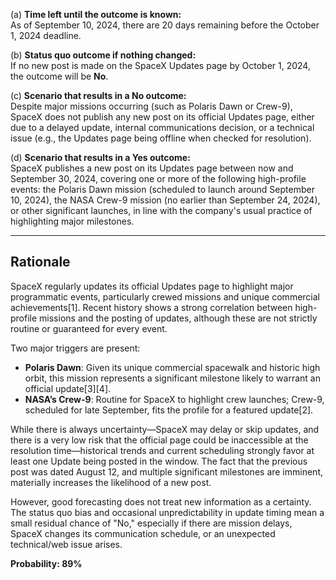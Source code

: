 (a) **Time left until the outcome is known:**  
As of September 10, 2024, there are 20 days remaining before the October 1, 2024 deadline.

(b) **Status quo outcome if nothing changed:**  
If no new post is made on the SpaceX Updates page by October 1, 2024, the outcome will be **No**.

(c) **Scenario that results in a No outcome:**  
Despite major missions occurring (such as Polaris Dawn or Crew-9), SpaceX does not publish any new post on its official Updates page, either due to a delayed update, internal communications decision, or a technical issue (e.g., the Updates page being offline when checked for resolution).

(d) **Scenario that results in a Yes outcome:**  
SpaceX publishes a new post on its Updates page between now and September 30, 2024, covering one or more of the following high-profile events: the Polaris Dawn mission (scheduled to launch around September 10, 2024), the NASA Crew-9 mission (no earlier than September 24, 2024), or other significant launches, in line with the company's usual practice of highlighting major milestones.

---

## Rationale

SpaceX regularly updates its official Updates page to highlight major programmatic events, particularly crewed missions and unique commercial achievements[1]. Recent history shows a strong correlation between high-profile missions and the posting of updates, although these are not strictly routine or guaranteed for every event.

Two major triggers are present:
- **Polaris Dawn**: Given its unique commercial spacewalk and historic high orbit, this mission represents a significant milestone likely to warrant an official update[3][4].
- **NASA’s Crew-9**: Routine for SpaceX to highlight crew launches; Crew-9, scheduled for late September, fits the profile for a featured update[2].

While there is always uncertainty—SpaceX may delay or skip updates, and there is a very low risk that the official page could be inaccessible at the resolution time—historical trends and current scheduling strongly favor at least one Update being posted in the window. The fact that the previous post was dated August 12, and multiple significant milestones are imminent, materially increases the likelihood of a new post.

However, good forecasting does not treat new information as a certainty. The status quo bias and occasional unpredictability in update timing mean a small residual chance of "No," especially if there are mission delays, SpaceX changes its communication schedule, or an unexpected technical/web issue arises.

**Probability: 89%**